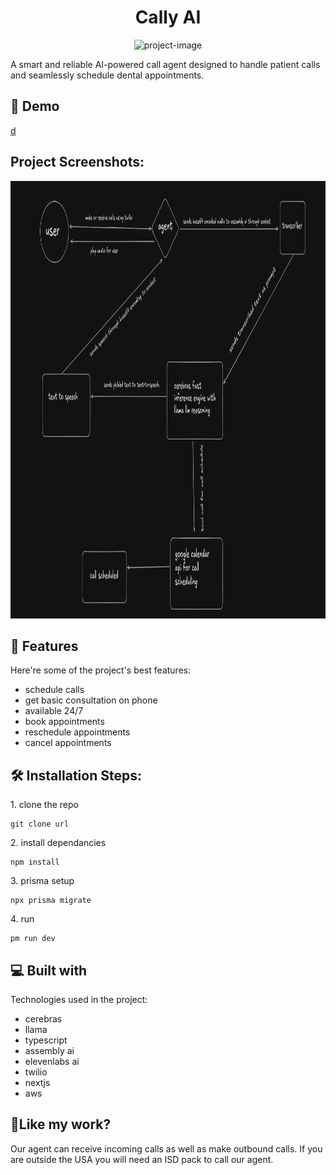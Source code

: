 <h1 align="center" id="title">Cally AI</h1>

<p align="center"><img src="https://socialify.git.ci/PRANJALRANA11/Cally/image?custom_description=A+Call+agent+&amp;description=1&amp;font=Jost&amp;language=1&amp;name=1&amp;owner=1&amp;pattern=Charlie+Brown&amp;theme=Dark" alt="project-image"></p>

<p id="description">A smart and reliable AI-powered call agent designed to handle patient calls and seamlessly schedule dental appointments.</p>

<h2>🚀 Demo</h2>

[d](d)

<h2>Project Screenshots:</h2>

<img src="assets/asset1.png" alt="project-screenshot" width="1230" height="700/">

  
  
<h2>🧐 Features</h2>

Here're some of the project's best features:

*   schedule calls
*   get basic consultation on phone
*   available 24/7
*   book appointments
*   reschedule appointments
*   cancel appointments

<h2>🛠️ Installation Steps:</h2>

<p>1. clone the repo</p>

```
git clone url
```

<p>2. install dependancies</p>

```
npm install
```

<p>3. prisma setup</p>

```
npx prisma migrate
```

<p>4. run</p>

```
pm run dev
```

  
  
<h2>💻 Built with</h2>

Technologies used in the project:

*   cerebras
*   llama
*   typescript
*   assembly ai
*   elevenlabs ai
*   twilio
*   nextjs
*   aws

<h2>💖Like my work?</h2>

Our agent can receive incoming calls as well as make outbound calls. If you are outside the USA you will need an ISD pack to call our agent.